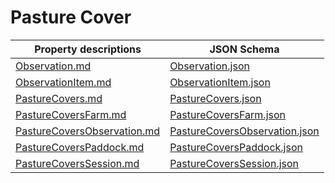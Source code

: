 # Pasture Cover

Property descriptions | JSON Schema
------------ | -------------
[Observation.md](Observation.md)|[Observation.json](Observation.json)
[ObservationItem.md](ObservationItem.md)|[ObservationItem.json](ObservationItem.json)
[PastureCovers.md](PastureCovers.md)|[PastureCovers.json](PastureCovers.json)
[PastureCoversFarm.md](PastureCoversFarm.md)|[PastureCoversFarm.json](PastureCoversFarm.json)
[PastureCoversObservation.md](PastureCoversObservation.md)|[PastureCoversObservation.json](PastureCoversObservation.json)
[PastureCoversPaddock.md](PastureCoversPaddock.md)|[PastureCoversPaddock.json](PastureCoversPaddock.json)
[PastureCoversSession.md](PastureCoversSession.md)|[PastureCoversSession.json](PastureCoversSession.json)


